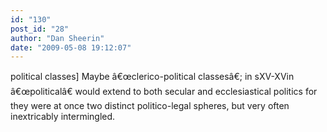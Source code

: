 ```yaml
---
id: "130"
post_id: "28"
author: "Dan Sheerin"
date: "2009-05-08 19:12:07"
---
```

political classes] Maybe â€œclerico-political classesâ€; in sXV-XVin â€œpoliticalâ€ would extend to both secular and ecclesiastical politics for they were at once two distinct politico-legal spheres, but very often inextricably intermingled.
